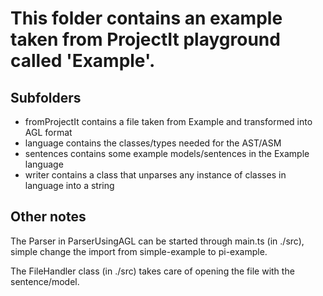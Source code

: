 # This folder contains an example taken from ProjectIt playground called 'Example'.

## Subfolders

* fromProjectIt contains a file taken from Example and transformed into AGL format
* language contains the classes/types needed for the AST/ASM
* sentences contains some example models/sentences in the Example language
* writer contains a class that unparses any instance of classes in language into a string

## Other notes

The Parser in ParserUsingAGL can be started through main.ts (in ./src), simple change the import
from simple-example to pi-example.

The FileHandler class (in ./src) takes care of opening the file with the sentence/model.
